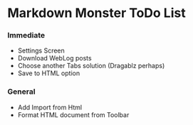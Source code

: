 # Markdown Monster ToDo List

### Immediate

* Settings Screen
* Download WebLog posts
* Choose another Tabs solution (Dragablz perhaps)
* Save to HTML option

### General
* Add Import from Html
* Format HTML document from Toolbar


